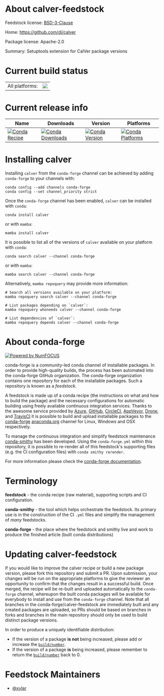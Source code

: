 About calver-feedstock
======================

Feedstock license: [BSD-3-Clause](https://github.com/conda-forge/calver-feedstock/blob/main/LICENSE.txt)

Home: https://github.com/di/calver

Package license: Apache-2.0

Summary: Setuptools extension for CalVer package versions

Current build status
====================


<table><tr><td>All platforms:</td>
    <td>
      <a href="https://dev.azure.com/conda-forge/feedstock-builds/_build/latest?definitionId=18292&branchName=main">
        <img src="https://dev.azure.com/conda-forge/feedstock-builds/_apis/build/status/calver-feedstock?branchName=main">
      </a>
    </td>
  </tr>
</table>

Current release info
====================

| Name | Downloads | Version | Platforms |
| --- | --- | --- | --- |
| [![Conda Recipe](https://img.shields.io/badge/recipe-calver-green.svg)](https://anaconda.org/conda-forge/calver) | [![Conda Downloads](https://img.shields.io/conda/dn/conda-forge/calver.svg)](https://anaconda.org/conda-forge/calver) | [![Conda Version](https://img.shields.io/conda/vn/conda-forge/calver.svg)](https://anaconda.org/conda-forge/calver) | [![Conda Platforms](https://img.shields.io/conda/pn/conda-forge/calver.svg)](https://anaconda.org/conda-forge/calver) |

Installing calver
=================

Installing `calver` from the `conda-forge` channel can be achieved by adding `conda-forge` to your channels with:

```
conda config --add channels conda-forge
conda config --set channel_priority strict
```

Once the `conda-forge` channel has been enabled, `calver` can be installed with `conda`:

```
conda install calver
```

or with `mamba`:

```
mamba install calver
```

It is possible to list all of the versions of `calver` available on your platform with `conda`:

```
conda search calver --channel conda-forge
```

or with `mamba`:

```
mamba search calver --channel conda-forge
```

Alternatively, `mamba repoquery` may provide more information:

```
# Search all versions available on your platform:
mamba repoquery search calver --channel conda-forge

# List packages depending on `calver`:
mamba repoquery whoneeds calver --channel conda-forge

# List dependencies of `calver`:
mamba repoquery depends calver --channel conda-forge
```


About conda-forge
=================

[![Powered by
NumFOCUS](https://img.shields.io/badge/powered%20by-NumFOCUS-orange.svg?style=flat&colorA=E1523D&colorB=007D8A)](https://numfocus.org)

conda-forge is a community-led conda channel of installable packages.
In order to provide high-quality builds, the process has been automated into the
conda-forge GitHub organization. The conda-forge organization contains one repository
for each of the installable packages. Such a repository is known as a *feedstock*.

A feedstock is made up of a conda recipe (the instructions on what and how to build
the package) and the necessary configurations for automatic building using freely
available continuous integration services. Thanks to the awesome service provided by
[Azure](https://azure.microsoft.com/en-us/services/devops/), [GitHub](https://github.com/),
[CircleCI](https://circleci.com/), [AppVeyor](https://www.appveyor.com/),
[Drone](https://cloud.drone.io/welcome), and [TravisCI](https://travis-ci.com/)
it is possible to build and upload installable packages to the
[conda-forge](https://anaconda.org/conda-forge) [anaconda.org](https://anaconda.org/)
channel for Linux, Windows and OSX respectively.

To manage the continuous integration and simplify feedstock maintenance
[conda-smithy](https://github.com/conda-forge/conda-smithy) has been developed.
Using the ``conda-forge.yml`` within this repository, it is possible to re-render all of
this feedstock's supporting files (e.g. the CI configuration files) with ``conda smithy rerender``.

For more information please check the [conda-forge documentation](https://conda-forge.org/docs/).

Terminology
===========

**feedstock** - the conda recipe (raw material), supporting scripts and CI configuration.

**conda-smithy** - the tool which helps orchestrate the feedstock.
                   Its primary use is in the construction of the CI ``.yml`` files
                   and simplify the management of *many* feedstocks.

**conda-forge** - the place where the feedstock and smithy live and work to
                  produce the finished article (built conda distributions)


Updating calver-feedstock
=========================

If you would like to improve the calver recipe or build a new
package version, please fork this repository and submit a PR. Upon submission,
your changes will be run on the appropriate platforms to give the reviewer an
opportunity to confirm that the changes result in a successful build. Once
merged, the recipe will be re-built and uploaded automatically to the
`conda-forge` channel, whereupon the built conda packages will be available for
everybody to install and use from the `conda-forge` channel.
Note that all branches in the conda-forge/calver-feedstock are
immediately built and any created packages are uploaded, so PRs should be based
on branches in forks and branches in the main repository should only be used to
build distinct package versions.

In order to produce a uniquely identifiable distribution:
 * If the version of a package **is not** being increased, please add or increase
   the [``build/number``](https://docs.conda.io/projects/conda-build/en/latest/resources/define-metadata.html#build-number-and-string).
 * If the version of a package **is** being increased, please remember to return
   the [``build/number``](https://docs.conda.io/projects/conda-build/en/latest/resources/define-metadata.html#build-number-and-string)
   back to 0.

Feedstock Maintainers
=====================

* [@xylar](https://github.com/xylar/)

